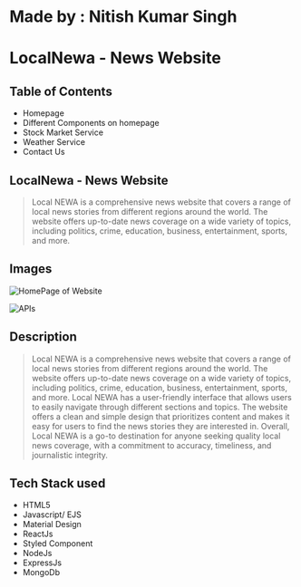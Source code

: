 # Made by : Nitish Kumar Singh

<h1>LocalNewa - News Website</h1>

<h2>Table of Contents</h2>

* Homepage
* Different Components on homepage
* Stock Market Service
* Weather Service
* Contact Us 

<h2>LocalNewa - News Website</h2>

> Local NEWA is a comprehensive news website that covers a range of local news stories from different regions around the world. The website offers up-to-date news coverage on a wide variety of topics, including politics, crime, education, business, entertainment, sports, and more.

<h2>Images</h2>

![HomePage of Website](https://drive.google.com/uc?export=view&id=1bw4viPK3NCVUb6zoDx7H8rqTTxu_BSnA)

![APIs](https://drive.google.com/uc?export=view&id=1JvYLBscMR29SWS2aomdAStWbmvFvoFzi)



<h2>Description</h2>

> Local NEWA is a comprehensive news website that covers a range of local news stories from different regions around the world. The website offers up-to-date news coverage on a wide variety of topics, including politics, crime, education, business, entertainment, sports, and more.
Local NEWA has a user-friendly interface that allows users to easily navigate through different sections and topics. The website offers a clean and simple design that prioritizes content and makes it easy for users to find the news stories they are interested in.
Overall, Local NEWA is a go-to destination for anyone seeking quality local news coverage, with a commitment to accuracy, timeliness, and journalistic integrity.

<h2>Tech Stack used</h2>

* HTML5
* Javascript/ EJS
* Material Design
* ReactJs
* Styled Component
* NodeJs
* ExpressJs
* MongoDb
